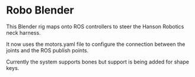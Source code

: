 Robo Blender
============

This Blender rig maps onto ROS controllers to steer the Hanson Robotics neck harness.

It now uses the motors.yaml file to configure the connection between the joints and the ROS publish points.

Currently the system supports bones but support is being added for shape keys.
